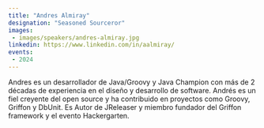 ```yaml
---
title: "Andres Almiray"
designation: "Seasoned Sourceror"
images:
 - images/speakers/andres-almiray.jpg
linkedin: https://www.linkedin.com/in/aalmiray/
events:
 - 2024
---
```


Andres es un desarrollador de Java/Groovy y Java Champion con más de 2 décadas de experiencia en el diseño y desarrollo de software. Andrés es un fiel creyente del open source y ha contribuido en proyectos como Groovy,  Griffon y DbUnit. Es Autor de JReleaser y miembro fundador del Griffon framework y el evento Hackergarten. 
